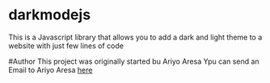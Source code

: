 # darkmodejs
This is a Javascript library that allows you to add a dark and light theme to a website with just few lines of code

#Author
This project was originally started bu Ariyo Aresa
Ypu can send an Email to Ariyo Aresa <a href="mailto:ariyoaresa89@gmail.com">here</a>
